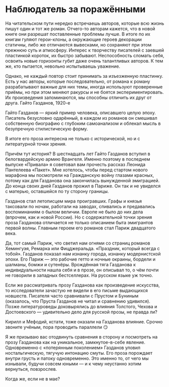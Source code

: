 
# Наблюдатель за поражёнными

На читательском пути нередко встречаешь авторов, которые всю жизнь пишут один и тот же роман. Отчего-то авторам кажется, что в новой книге они разрешат поставленные проблемы лучше. В итоге по их книгам гуляют герои-клоны, а окружающие героев декорации статичны, либо же отличаются вывесками, но сохраняют при этом прежнюю суть и атмосферу. Интерес к творчеству писателей с заевшей пластинкой короток, их быстро забывают. Неспособность сломать себя, освоить новые горизонты губит даже очень талантливых авторов. К тем же, кто пытается, невольно испытываешь уважение.

Однако, не каждый повтор стоит принимать за изъезженную пластинку. Есть у нас авторы, которые последовательно, от романа к роману разрабатывают важные для них темы, иногда используют проверенные приёмы, но при этом меняют ракурсы и не боятся экспериментировать. Их произведения запоминаются, мы способны отличить их друг от друга.
Гайто Газданов, 1920-е

Гайто Газданов — яркий пример человека, описавшего целую эпоху. Писатель безусловно одарённый, в каждом из романов он смешивал собственную биографию с глубоким самоанализом и облекал мысль в безупречную стилистическую форму.

В итоге его проза интересна не только с исторической, но и с литературной точки зрения.

Причём тут история? В шестнадцать лет Гайто Газданов вступил в белогвардейскую армию Врангеля. Именно поэтому в последнем выпуске «Привала» я советовал вам прочесть рассказ Леонида Пантелеева «Пакет». Мне хотелось, чтобы перед стартом нового марафона мы посмотрели на Гражданскую войну глазами красных, потому как для Газданова она закончилась вынужденной эмиграцией. До конца своих дней Газданов прожил в Париже. Он так и не увиделся с матерью, оставшейся по ту сторону границы.

Газданов стал летописцем мира проигравших. Графы и князья таксовали по ночам, работали на заводах, спивались и предавались воспоминаниям о былом величии. Европе не было до них дела (впрочем, как и новой России). Но с содержательной точки зрения проза Газданова отличается не только описанием быта эмигрантов первой волны. Главным героем его романов стал Париж двадцатого века.

Да, тот самый Париж, что светил нам огнями со страниц романов Хемингуэя, Ремарка или Фицджеральда. «Праздник, который всегда с тобой». Газданов показал нам изнанку города, изнанку модернистской эпохи. Его Париж — это рабочие гетто и ночные окраины, бордели и шалманы, бомжи и сутенёры. Врождённая тяга Газданова к индивидуальности нашла себя и в прозе, он описывал то, о чём почти не говорили в западных бестселлерах. На русском языке уж точно.

Если же рассматривать прозу Газданова как произведение искусства, то исследователи зачастую не видели в его письме выдающихся новшеств. Писателя часто сравнивали с Прустом и Буниным (оказалось, что Пруста Газданов не читал и сравнению удивился). Позже литературоведы доковырялись до влияния Толстого, Чехова и Достоевского — удивительно дело для русской прозы, не правда ли?

Кирилл и Мефодий, кстати, тоже оказали на Газданова влияние. Срочно звоните учёным, пора проводить параллели 😏

Я же призываю вас отодвинуть сравнения в сторону и посмотреть на прозу Газданова как на уникальное, замкнутое-в-себе явление. Одновременно с «потерянным поколением» Газданов уловил ностальгическую, тягучую интонацию смуты. Его проза порождает внутри грусть и патоку одновременно. Это именно то, от чего мы изнывали, будучи совсем юными — и к чему неустанно хотим вернуться, повзрослев.

Когда же, если не в мае?